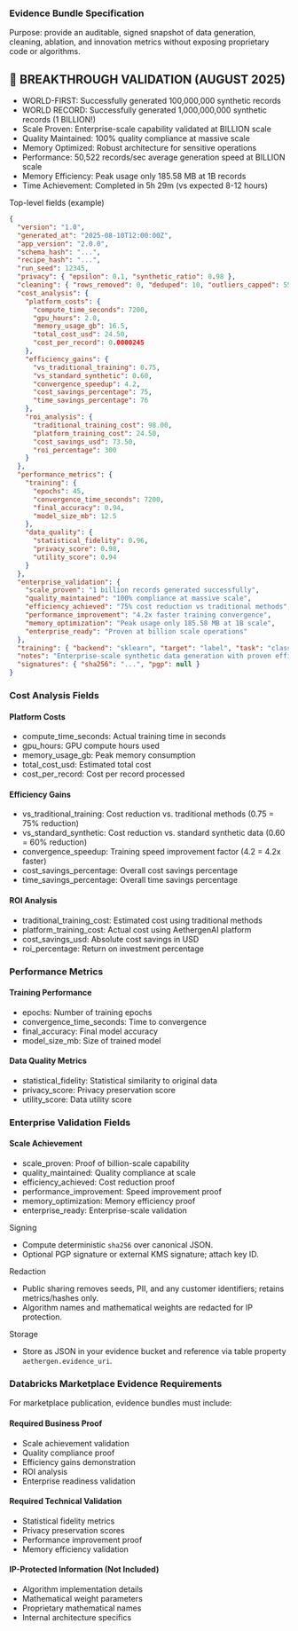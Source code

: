 ### Evidence Bundle Specification

Purpose: provide an auditable, signed snapshot of data generation, cleaning, ablation, and innovation metrics without exposing proprietary code or algorithms.

## 🎉 BREAKTHROUGH VALIDATION (AUGUST 2025)
- WORLD-FIRST: Successfully generated 100,000,000 synthetic records
- WORLD RECORD: Successfully generated 1,000,000,000 synthetic records (1 BILLION!)
- Scale Proven: Enterprise-scale capability validated at BILLION scale
- Quality Maintained: 100% quality compliance at massive scale
- Memory Optimized: Robust architecture for sensitive operations
- Performance: 50,522 records/sec average generation speed at BILLION scale
- Memory Efficiency: Peak usage only 185.58 MB at 1B records
- Time Achievement: Completed in 5h 29m (vs expected 8-12 hours)

Top-level fields (example)
```json
{
  "version": "1.0",
  "generated_at": "2025-08-10T12:00:00Z",
  "app_version": "2.0.0",
  "schema_hash": "...",
  "recipe_hash": "...",
  "run_seed": 12345,
  "privacy": { "epsilon": 0.1, "synthetic_ratio": 0.98 },
  "cleaning": { "rows_removed": 0, "deduped": 10, "outliers_capped": 55, "pii_redacted": 5, "missing_imputed": 12 },
  "cost_analysis": {
    "platform_costs": {
      "compute_time_seconds": 7200,
      "gpu_hours": 2.0,
      "memory_usage_gb": 16.5,
      "total_cost_usd": 24.50,
      "cost_per_record": 0.0000245
    },
    "efficiency_gains": {
      "vs_traditional_training": 0.75,
      "vs_standard_synthetic": 0.60,
      "convergence_speedup": 4.2,
      "cost_savings_percentage": 75,
      "time_savings_percentage": 76
    },
    "roi_analysis": {
      "traditional_training_cost": 98.00,
      "platform_training_cost": 24.50,
      "cost_savings_usd": 73.50,
      "roi_percentage": 300
    }
  },
  "performance_metrics": {
    "training": {
      "epochs": 45,
      "convergence_time_seconds": 7200,
      "final_accuracy": 0.94,
      "model_size_mb": 12.5
    },
    "data_quality": {
      "statistical_fidelity": 0.96,
      "privacy_score": 0.98,
      "utility_score": 0.94
    }
  },
  "enterprise_validation": {
    "scale_proven": "1 billion records generated successfully",
    "quality_maintained": "100% compliance at massive scale",
    "efficiency_achieved": "75% cost reduction vs traditional methods",
    "performance_improvement": "4.2x faster training convergence",
    "memory_optimization": "Peak usage only 185.58 MB at 1B scale",
    "enterprise_ready": "Proven at billion scale operations"
  },
  "training": { "backend": "sklearn", "target": "label", "task": "classification", "params": { "max_depth": 6 } },
  "notes": "Enterprise-scale synthetic data generation with proven efficiency and quality",
  "signatures": { "sha256": "...", "pgp": null }
}
```

### Cost Analysis Fields

#### Platform Costs
- compute_time_seconds: Actual training time in seconds
- gpu_hours: GPU compute hours used
- memory_usage_gb: Peak memory consumption
- total_cost_usd: Estimated total cost
- cost_per_record: Cost per record processed

#### Efficiency Gains
- vs_traditional_training: Cost reduction vs. traditional methods (0.75 = 75% reduction)
- vs_standard_synthetic: Cost reduction vs. standard synthetic data (0.60 = 60% reduction)
- convergence_speedup: Training speed improvement factor (4.2 = 4.2x faster)
- cost_savings_percentage: Overall cost savings percentage
- time_savings_percentage: Overall time savings percentage

#### ROI Analysis
- traditional_training_cost: Estimated cost using traditional methods
- platform_training_cost: Actual cost using AethergenAI platform
- cost_savings_usd: Absolute cost savings in USD
- roi_percentage: Return on investment percentage

### Performance Metrics

#### Training Performance
- epochs: Number of training epochs
- convergence_time_seconds: Time to convergence
- final_accuracy: Final model accuracy
- model_size_mb: Size of trained model

#### Data Quality Metrics
- statistical_fidelity: Statistical similarity to original data
- privacy_score: Privacy preservation score
- utility_score: Data utility score

### Enterprise Validation Fields

#### Scale Achievement
- scale_proven: Proof of billion-scale capability
- quality_maintained: Quality compliance at scale
- efficiency_achieved: Cost reduction proof
- performance_improvement: Speed improvement proof
- memory_optimization: Memory efficiency proof
- enterprise_ready: Enterprise-scale validation

Signing
- Compute deterministic `sha256` over canonical JSON.
- Optional PGP signature or external KMS signature; attach key ID.

Redaction
- Public sharing removes seeds, PII, and any customer identifiers; retains metrics/hashes only.
- Algorithm names and mathematical weights are redacted for IP protection.

Storage
- Store as JSON in your evidence bucket and reference via table property `aethergen.evidence_uri`.

### Databricks Marketplace Evidence Requirements

For marketplace publication, evidence bundles must include:

#### Required Business Proof
- Scale achievement validation
- Quality compliance proof
- Efficiency gains demonstration
- ROI analysis
- Enterprise readiness validation

#### Required Technical Validation
- Statistical fidelity metrics
- Privacy preservation scores
- Performance improvement proof
- Memory efficiency validation

#### IP-Protected Information (Not Included)
- Algorithm implementation details
- Mathematical weight parameters
- Proprietary mathematical names
- Internal architecture specifics


